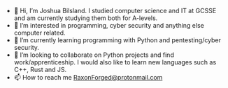 - 👋 Hi, I’m Joshua Bilsland. I studied computer science and IT at GCSSE and am currently studying them both for A-levels.
- 👀 I’m interested in programming, cyber security and anything else computer related.
- 🌱 I’m currently learning programming with Python and pentesting/cyber security.
- 💞️ I’m looking to collaborate on Python projects and find work/apprenticeship. I would also like to learn new languages such as C++, Rust and JS.
- 📫 How to reach me RaxonForged@protonmail.com

<!---
RaxonForged/RaxonForged is a ✨ special ✨ repository because its `README.md` (this file) appears on your GitHub profile.
You can click the Preview link to take a look at your changes.
--->
